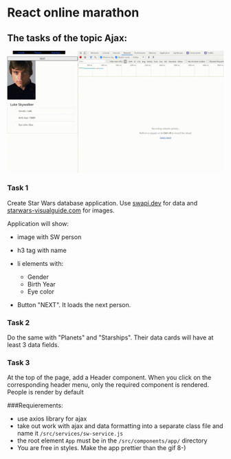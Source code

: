 # React online marathon

## The tasks of the topic Ajax:


![](./image/task-example.gif)

### Task 1
Create Star Wars database application.
Use [swapi.dev](https://swapi.dev/) for data and [starwars-visualguide.com](https://starwars-visualguide.com/) for images.

Application will show:

- image with SW person
- h3 tag with name
- li elements with:
  
  - Gender
  - Birth Year
  - Eye color
- Button "NEXT". It loads the next person.

### Task 2
Do the same with "Planets" and "Starships".
Their data cards will have at least 3 data fields.

### Task 3
At the top of the page, add a Header component. When you click on the corresponding header menu, only the required component is rendered. People is render by default

###Requierements:

- use axios library for ajax
- take out work with ajax and data formatting into a separate class file and name it `/src/services/sw-service.js`
- the root element `App` must be in the `/src/components/app/` directory
- You are free in styles. Make the app prettier than the gif 8-)